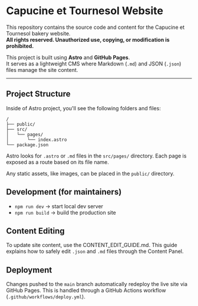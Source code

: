 # Capucine et Tournesol Website

This repository contains the source code and content for the Capucine et Tournesol bakery website.  
**All rights reserved. Unauthorized use, copying, or modification is prohibited.**

This project is built using **Astro** and **GitHub Pages**.  
It serves as a lightweight CMS where Markdown (`.md`) and JSON (`.json`) files manage the site content.

---

## Project Structure

Inside of Astro project, you'll see the following folders and files:

```text
/
├── public/
├── src/
│   └── pages/
│       └── index.astro
└── package.json
```

Astro looks for `.astro` or `.md` files in the `src/pages/` directory. Each page is exposed as a route based on its file name.

Any static assets, like images, can be placed in the `public/` directory.

## Development (for maintainers)

- `npm run dev` → start local dev server
- `npm run build` → build the production site

## Content Editing

To update site content, use the CONTENT_EDIT_GUIDE.md. This guide explains how to safely edit `.json` and `.md` files through the Content Panel.

## Deployment

Changes pushed to the `main` branch automatically redeploy the live site via GitHub Pages. This is handled through a GitHub Actions workflow (`.github/workflows/deploy.yml`).

